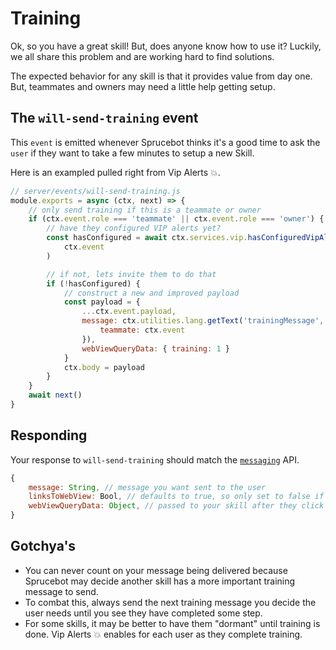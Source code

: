# Training

Ok, so you have a great skill! But, does anyone know how to use it? Luckily, we all share this problem and are working hard to find solutions.

The expected behavior for any skill is that it provides value from day one. But, teammates and owners may need a little help getting setup.

## The `will-send-training` event
This `event` is emitted whenever Sprucebot thinks it's a good time to ask the `user` if they want to take a few minutes to setup a new Skill.

Here is an exampled pulled right from Vip Alerts 💥.
```js
// server/events/will-send-training.js
module.exports = async (ctx, next) => {
	// only send training if this is a teammate or owner
	if (ctx.event.role === 'teammate' || ctx.event.role === 'owner') {
		// have they configured VIP alerts yet?
		const hasConfigured = await ctx.services.vip.hasConfiguredVipAlerts(
			ctx.event
		)

		// if not, lets invite them to do that
		if (!hasConfigured) {
			// construct a new and improved payload
			const payload = {
				...ctx.event.payload,
				message: ctx.utilities.lang.getText('trainingMessage', {
					teammate: ctx.event
				}),
				webViewQueryData: { training: 1 }
			}
			ctx.body = payload
		}
	}
	await next()
}
```
## Responding
Your response to `will-send-training` should match the [`messaging`](messages.md) API.
```js
{
    message: String, // message you want sent to the user
    linksToWebView: Bool, // defaults to true, so only set to false if needed
    webViewQueryData: Object, // passed to your skill after they click the link
}
```

## Gotchya's
 * You can never count on your message being delivered because Sprucebot may decide another skill has a more important training message to send. 
 * To combat this, always send the next training message you decide the user needs until you see they have completed some step.
 * For some skills, it may be better to have them "dormant" until training is done. Vip Alerts 💥 enables for each user as they complete training.